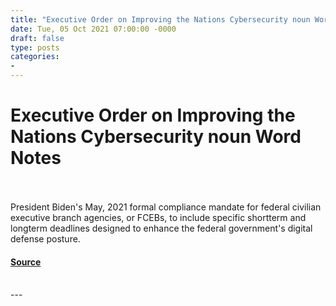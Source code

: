 ```yaml
---
title: "Executive Order on Improving the Nations Cybersecurity noun Word Notes"
date: Tue, 05 Oct 2021 07:00:00 -0000
draft: false
type: posts
categories: 
- 
---
```

# Executive Order on Improving the Nations Cybersecurity noun Word Notes

<br/>

<br/>
President Biden's May, 2021 formal compliance mandate for federal civilian executive branch agencies, or FCEBs, to include specific shortterm and longterm deadlines designed to enhance the federal government's digital defense posture.

#### [Source](https://thecyberwire.com/podcasts/word-notes/67/notes)

<br/>
---
